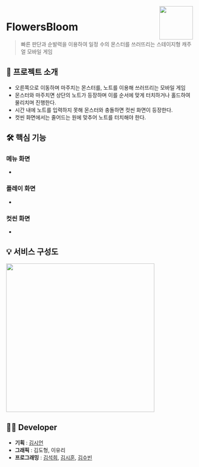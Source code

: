 <a href = "https://github.com/Team-efni/FlowersBloom">
  <img src="https://github.com/Team-efni/FlowersBloom/assets/69100145/f86bb4a4-6c66-41a9-a980-0fbb3a25e4f8" align="right" height="90" />
</a>

# FlowersBloom
> 빠른 판단과 순발력을 이용하여 일정 수의 몬스터를 쓰러뜨리는 스테이지형 캐주얼 모바일 게임

## 📢 프로젝트 소개
- 오른쪽으로 이동하며 마주치는 몬스터를, 노트를 이용해 쓰러뜨리는 모바일 게임
- 몬스터와 마주치면 상단의 노트가 등장하며 이를 순서에 맞게 터치하거나 홀드하여 물리치며 진행한다.
- 시간 내에 노트를 입력하지 못해 몬스터와 충돌하면 컷씬 화면이 등장한다.
- 컷씬 화면에서는 줄어드는 원에 맞추어 노트를 터치해야 한다.


## 🛠 핵심 기능
### 메뉴 화면
- 


  
### 플레이 화면
- 



### 컷씬 화면
- 



## 💡 서비스 구성도
<img src = "https://github.com/Team-efni/FlowersBloom/assets/69100145/e8bc2f51-3f9e-4962-b841-77542e403e38" height="400"/>

## 👩‍💻 Developer
- <b>기획</b> : <a href = "https://github.com/Siiieon">김시언</a>
- <b>그래픽</b> : 김도형, 이유리
- <b>프로그래밍</b> : <a href = "https://github.com/yehang218">김석희</a>, <a href = "https://github.com/TheHyperPay">김시훈</a>, <a href = "https://github.com/ksb3458">김수빈</a>
